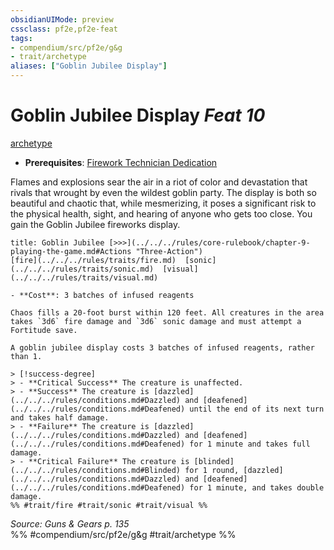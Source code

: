 ```yaml
---
obsidianUIMode: preview
cssclass: pf2e,pf2e-feat
tags:
- compendium/src/pf2e/g&g
- trait/archetype
aliases: ["Goblin Jubilee Display"]
---
```

# Goblin Jubilee Display  *Feat 10*  
[archetype](../../Rules/traits/archetype.md)  

- **Prerequisites**: [Firework Technician Dedication](firework-technician-dedication-g-g.md)

Flames and explosions sear the air in a riot of color and devastation that rivals that wrought by even the wildest goblin party. The display is both so beautiful and chaotic that, while mesmerizing, it poses a significant risk to the physical health, sight, and hearing of anyone who gets too close. You gain the Goblin Jubilee fireworks display.

```ad-embed-ability
title: Goblin Jubilee [>>>](../../../rules/core-rulebook/chapter-9-playing-the-game.md#Actions "Three-Action")
[fire](../../../rules/traits/fire.md)  [sonic](../../../rules/traits/sonic.md)  [visual](../../../rules/traits/visual.md)  

- **Cost**: 3 batches of infused reagents

Chaos fills a 20-foot burst within 120 feet. All creatures in the area takes `3d6` fire damage and `3d6` sonic damage and must attempt a Fortitude save.

A goblin jubilee display costs 3 batches of infused reagents, rather than 1.

> [!success-degree] 
> - **Critical Success** The creature is unaffected.
> - **Success** The creature is [dazzled](../../../rules/conditions.md#Dazzled) and [deafened](../../../rules/conditions.md#Deafened) until the end of its next turn and takes half damage.
> - **Failure** The creature is [dazzled](../../../rules/conditions.md#Dazzled) and [deafened](../../../rules/conditions.md#Deafened) for 1 minute and takes full damage.
> - **Critical Failure** The creature is [blinded](../../../rules/conditions.md#Blinded) for 1 round, [dazzled](../../../rules/conditions.md#Dazzled) and [deafened](../../../rules/conditions.md#Deafened) for 1 minute, and takes double damage.  
%% #trait/fire #trait/sonic #trait/visual %%
```

*Source: Guns & Gears p. 135*  
%% #compendium/src/pf2e/g&g #trait/archetype %%
